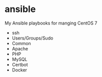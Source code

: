 # ansible
My Ansible playbooks for manging CentOS 7

* ssh
* Users/Groups/Sudo
* Common
* Apache
* PHP
* MySQL
* Certbot
* Docker




